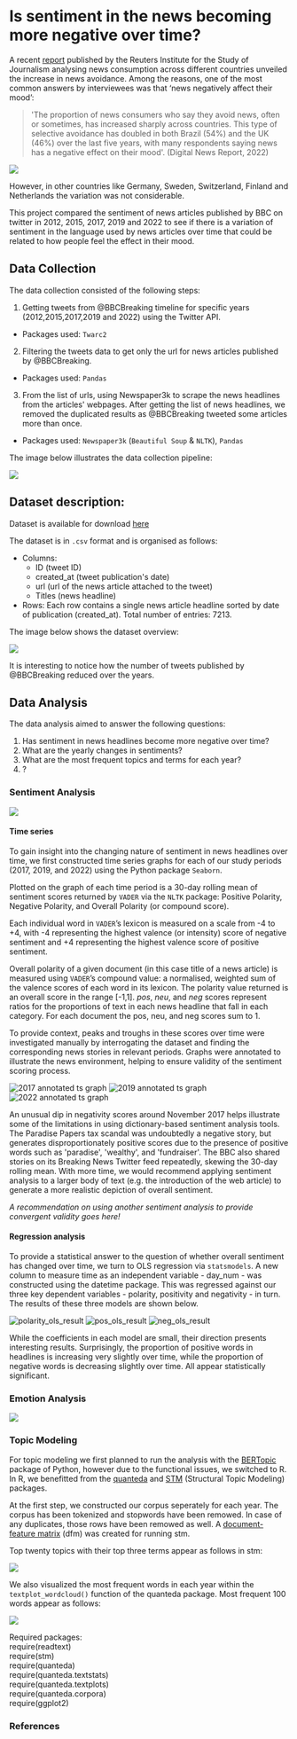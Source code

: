 # Is sentiment in the news becoming more negative over time? 

A recent [report](https://reutersinstitute.politics.ox.ac.uk/digital-news-report/2022/dnr-executive-summary) published by the Reuters Institute for the Study of Journalism analysing news consumption across different countries unveiled the increase in news avoidance. Among the reasons, one of the most common answers by interviewees was that ‘news negatively affect their mood’: 

>'The proportion of news consumers who say they avoid news, often or sometimes, has increased sharply across countries. This type of selective avoidance has doubled in both Brazil (54%) and the UK (46%) over the last five years, with many respondents saying news has a negative effect on their mood'. (Digital News Report, 2022)

![](./img/image2.png)

However, in other countries like Germany, Sweden, Switzerland, Finland and Netherlands the variation was not considerable. 

This project compared the sentiment of news articles published by BBC on twitter in 2012, 2015, 2017, 2019 and 2022 to see if there is a variation of sentiment in the language used by news articles over time that could be related to how people feel the effect in their mood.  

## Data Collection

The data collection consisted of the following steps:

1. Getting tweets from @BBCBreaking timeline for specific years (2012,2015,2017,2019 and 2022) using the Twitter API.
- Packages used: `Twarc2`
2. Filtering the tweets data to get only the url for news articles published by @BBCBreaking.
- Packages used: `Pandas`
3. From the list of urls, using Newspaper3k to scrape the news headlines from the articles' webpages. After getting the list of news headlines, we removed the duplicated results as @BBCBreaking tweeted some articles more than once. 
- Packages used: `Newspaper3k` (`Beautiful Soup` & `NLTK`), `Pandas`

The image below illustrates the data collection pipeline:

![](./img/collection_pipeline.png)

## Dataset description:

Dataset is available for download [here](https://doi.org/10.5281/zenodo.6927800)

The dataset is in `.csv` format and is organised as follows:
- Columns:
  - ID (tweet ID)
  - created_at (tweet publication's date)
  - url (url of the news article attached to the tweet)
  - Titles (news headline)
- Rows:
Each row contains a single news article headline sorted by date of publication (created_at). Total number of entries: 7213.

The image below shows the dataset overview:

![](./img/dataset_overview.png)

It is interesting to notice how the number of tweets published by @BBCBreaking reduced over the years. 

## Data Analysis

The data analysis aimed to answer the following questions:
1. Has sentiment in news headlines become more negative over time?
2. What are the yearly changes in sentiments?
3. What are the most frequent topics and terms for each year?
4. ?

### Sentiment Analysis

![](./img/sentiment_overtime.png)

#### Time series

To gain insight into the changing nature of sentiment in news headlines over time, we first constructed time series graphs for each of our study periods (2017, 2019, and 2022) using the Python package ``Seaborn``.

Plotted on the graph of each time period is a 30-day rolling mean of sentiment scores returned by ``VADER`` via the ``NLTK`` package: Positive Polarity, Negative Polarity, and Overall Polarity (or compound score).

Each individual word in ``VADER``’s lexicon is measured on a scale from -4 to +4, with -4 representing the highest valence (or intensity) score of negative sentiment and +4 representing the highest valence score of positive sentiment.

Overall polarity of a given document (in this case title of a news article) is measured using ``VADER``’s compound value: a normalised, weighted sum of the valence scores of each word in its lexicon. The polarity value returned is an overall score in the range [-1,1]. _pos_, _neu_, and _neg_ scores represent ratios for the proportions of text in each news headline that fall in each category. For each document the pos, neu, and neg scores sum to 1.

To provide context, peaks and troughs in these scores over time were investigated manually by interrogating the dataset and finding the corresponding news stories in relevant periods. Graphs were annotated to illustrate the news environment, helping to ensure validity of the sentiment scoring process.

![2017 annotated ts graph](https://user-images.githubusercontent.com/77411190/181502396-36242517-0fd6-4b7f-82f3-c4c94dd34789.png)
![2019 annotated ts graph](https://user-images.githubusercontent.com/77411190/181502417-5677530e-dd12-4af6-8fc3-59d309c9bda3.png)
![2022 annotated ts graph](https://user-images.githubusercontent.com/77411190/181502448-200fc7d7-d1fa-473b-9f7e-c030b05226d9.png)

An unusual dip in negativity scores around November 2017 helps illustrate some of the limitations in using dictionary-based sentiment analysis tools. The Paradise Papers tax scandal was undoubtedly a negative story, but generates disproportionately positive scores due to the presence of positive words such as 'paradise', 'wealthy', and 'fundraiser'. The BBC also shared stories on its Breaking News Twitter feed repeatedly, skewing the 30-day rolling mean. With more time, we would recommend applying sentiment analysis to a larger body of text (e.g. the introduction of the web article) to generate a more realistic depiction of overall sentiment.

*A recommendation on using another sentiment analysis to provide convergent validity goes here!*


#### Regression analysis

To provide a statistical answer to the question of whether overall sentiment has changed over time, we turn to OLS regression via ``statsmodels``. A new column to measure time as an independent variable - day_num - was constructed using the datetime package. This was  regressed against our three key dependent variables - polarity, positivity and negativity - in turn. The results of these three models are shown below.



![polarity_ols_result](https://user-images.githubusercontent.com/77411190/181587942-3c55e696-3993-4ffb-9c41-46af0f8ba6cc.png)
![pos_ols_result](https://user-images.githubusercontent.com/77411190/181587992-910ae4c7-defd-4f5f-a8a8-31fb2fc227cb.png)
![neg_ols_result](https://user-images.githubusercontent.com/77411190/181588166-427df3cc-54e7-45fb-99a4-4136eeddb912.png)

While the coefficients in each model are small, their direction presents interesting results. Surprisingly, the proportion of positive words in headlines is increasing very slightly over time, while the proportion of negative words is decreasing slightly over time. All appear statistically significant.



### Emotion Analysis

![](./img/emotions.png)

### Topic Modeling

For topic modeling we first planned to run the analysis with the [BERTopic](https://maartengr.github.io/BERTopic/index.html) package of Python, however due to the functional issues, we switched to R. In R, we benefitted from the [quanteda](https://quanteda.io/) and [STM](https://cran.r-project.org/web/packages/stm/vignettes/stmVignette.pdf) (Structural Topic Modeling) packages.

At the first step, we constructed our corpus seperately for each year. The corpus has been tokenized and stopwords have been remowed. In case of any duplicates, those rows have been remowed as well. A [document-feature matrix](https://www.rdocumentation.org/packages/quanteda/versions/1.5.2/topics/dfm) (dfm) was created for running stm. 

Top twenty topics with their top three terms appear as follows in stm:

![](./img/2017_toptopics.jpeg)

We also visualized the most frequent words in each year within the ``textplot_wordcloud()`` function of the quanteda package.
Most frequent 100 words appear as follows:

![](./img/2017_cloud.jpeg)

Required packages:<br/>
require(readtext)<br/>
require(stm)<br/>
require(quanteda)<br/>
require(quanteda.textstats)<br/>
require(quanteda.textplots)<br/>
require(quanteda.corpora)<br/>
require(ggplot2)


### References





